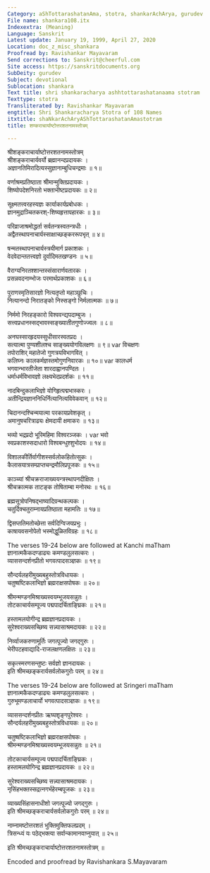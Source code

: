 ```yaml
---
Category: aShTottarashatanAma, stotra, shankarAchArya, gurudev
File name: shankara108.itx
Indexextra: (Meaning)
Language: Sanskrit
Latest update: January 19, 1999, April 27, 2020
Location: doc_z_misc_shankara
Proofread by: Ravishankar Mayavaram
Send corrections to: Sanskrit@cheerful.com
Site access: https://sanskritdocuments.org
SubDeity: gurudev
Subject: devotional
Sublocation: shankara
Text title: shri shankaracharya ashhtottarashatanaama stotram
Texttype: stotra
Transliterated by: Ravishankar Mayavaram
engtitle: Shri Shankaracharya Stotra of 108 Names
itxtitle: shaNkarAchAryAShTottarashatanAmastotram
title: शण्कराचार्याष्टोत्तरशतनामस्तोत्रम्

---
```

  
 श्रीशङ्कराचार्याष्टोत्तरशतनामस्तोत्रम्   
श्रीशङ्कराचार्यवर्यो ब्रह्मानन्दप्रदायकः ।  
अज्ञानतिमिरादित्यस्सुज्ञानाम्बुधिचन्द्रमाः ॥ १॥  
  
वर्णाश्रमप्रतिष्ठाता श्रीमान्मुक्तिप्रदायकः ।  
शिष्योपदेशनिरतो भक्ताभीष्टप्रदायकः ॥ २॥  
  
सूक्ष्मतत्त्वरहस्यज्ञः कार्याकार्यप्रबोधकः ।  
ज्ञानमुद्राञ्चितकरश्-शिष्यहृत्तापहारकः ॥ ३॥  
  
परिव्राजाश्रमोद्धर्ता सर्वतन्त्रस्वतन्त्रधीः ।  
अद्वैतस्थापनाचार्यस्साक्षाच्छङ्कररूपभृत्  ॥ ४॥  
  
षन्मतस्थापनाचार्यस्त्रयीमार्ग प्रकाशकः ।  
वेदवेदान्ततत्त्वज्ञो दुर्वादिमतखण्डनः ॥ ५॥  
  
वैराग्यनिरतश्शान्तस्संसारार्णवतारकः ।  
प्रसन्नवदनाम्भोजः  परमार्थप्रकाशकः ॥ ६॥  
  
पुराणस्मृतिसारज्ञो नित्यतृप्तो महाञ्छुचिः ।  
नित्यानन्दो निरातङ्को निस्सङ्गो निर्मलात्मकः ॥ ७॥  
  
निर्ममो निरहङ्कारो विश्ववन्द्यपदाम्बुजः ।  
सत्त्वप्रधानस्सद्भावस्सङ्ख्यातीतगुणोज्ज्वलः ॥ ८॥  
  
अनघस्सारहृदयस्सुधीसारस्वतप्रदः ।  
सत्यात्मा पुण्यशीलश्च साङ्ख्ययोगविलक्षणः ॥ ९॥  var  विचक्षणः  
तपोराशिर् महातेजो  गुणत्रयविभागवित् ।  
कलिघ्नः कालकर्मज्ञस्तमोगुणनिवारकः ॥ १०॥  var  कालधर्म  
भगवान्भारतीजेता शारदाह्वानपण्दितः ।  
धर्माधर्मविभावज्ञो लक्ष्यभेदप्रदर्शकः ॥ ११॥  
  
नादबिन्दुकलाभिज्ञो योगिहृत्पद्मभास्करः ।  
अतीन्द्रियज्ञाननिधिर्नित्यानित्यविवेकवान् ॥ १२॥  
  
चिदानन्दश्चिन्मयात्मा परकायप्रवेशकृत् ।  
अमानुषचरित्राढ्यः क्षेमदायी क्षमाकरः ॥ १३॥  
  
भव्यो भद्रप्रदो भूरिमहिमा विश्वरञ्जकः ।  var  भवो  
स्वप्रकाशस्सदाधारो विश्वबन्धुश्शुभोदयः ॥ १४॥  
  
विशालकीर्तिर्वागीशस्सर्वलोकहितोत्सुकः  ।  
कैलासयात्रसम्प्राप्तचन्द्रमौलिप्रपूजकः ॥ १५॥  
  
काञ्च्यां श्रीचक्रराजाख्ययन्त्रस्थापनदीक्षितः ।  
श्रीचक्रात्मक ताटङ्क तोषिताम्बा मनोरथः ॥ १६॥  
  
ब्रह्मसूत्रोपनिषद्भाष्यादिग्रन्थकल्पकः ।  
चतुर्दिक्चतुराम्नायप्रतिष्ठाता महामतिः ॥ १७॥  
  
द्विसप्ततिमतोच्छेत्ता सर्वदिग्विजयप्रभुः ।  
काषायवसनोपेतो भस्मोद्धूळितविग्रहः ॥ १८॥  
  
 The verses 19-24 below are followed at Kanchi maTham  
ज्ञानात्मकैकदण्डाढ्यः कमण्डलुलसत्करः ।  
व्याससन्दर्शनप्रीतो भगवत्पादसञ्ज्ञकः ॥ १९॥  
  
सौन्दर्यलहरीमुख्यबहुस्तोत्रविधायकः ।  
चतुष्षष्टिकलाभिज्ञो ब्रह्मराक्षसपोषकः ॥ २०॥  
  
श्रीमन्मण्डनमिश्राख्यस्वयम्भूजयसन्नुतः ।  
तोटकाचार्यसम्पूज्य पद्मपादर्चिताङ्घ्रिकः ॥ २१॥  
  
हस्तामलयोगीन्द्र ब्रह्मज्ञानप्रदायकः ।  
सुरेश्वराख्यसच्छिष्य सन्न्यासाश्रमदायकः ॥ २२॥  
  
निर्व्याजकरुणामूर्तिः जगत्पूज्यो जगद्गुरुः ।  
भेरीपटहवाद्यादि-राजलक्षणलक्षितः ॥ २३॥  
  
सकृत्स्मरणसन्तुष्टः सर्वज्ञो ज्ञानदायकः ।  
इति श्रीमच्छङ्करार्यसर्वलोकगुरोः परम् ॥ २४॥  
  
 The verses 19-24 below are followed at Sringeri maTham  
ज्ञानात्मकैकदण्डाढ्यः कमण्डलुलसत्करः ।  
गुरुभूमण्डलाचार्यो भगवत्पादसञ्ज्ञकः ॥ १९॥  
  
व्याससन्दर्शनप्रीतः ऋष्यशृङ्गपुरेश्वरः ।  
सौन्दर्यलहरीमुख्यबहुस्तोत्रविधायकः ॥ २०॥  
  
चतुष्षष्टिकलाभिज्ञो ब्रह्मराक्षसपोषकः ।  
श्रीमन्मण्डनमिश्राख्यस्वयम्भूजयसन्नुतः ॥ २१॥  
  
तोटकाचार्यसम्पूज्य पद्मपादर्चिताङ्घ्रिकः ।  
हस्तामलयोगिन्द्र ब्रह्मज्ञानप्रदायकः ॥ २२॥  
  
सुरेश्वराख्यसच्छिष्य सन्न्यासाश्रमदायकः ।  
नृसिंहभक्तस्सद्रत्नगर्भहेरम्बपूजकः ॥ २३॥  
  
व्याख्यसिंहासनाधीशो जगत्पूज्यो जगद्गुरुः ।  
इति श्रीमच्छङ्कराचार्यसर्वलोकगुरोः परम् ॥ २४॥  
  
नाम्नामष्टोत्तरशतं भुक्तिमुक्तिफलप्रदम् ।  
त्रिसन्ध्यं यः पठेद्भक्त्या सर्वान्कामानवाप्नुयात् ॥ २५॥  
  
इति श्रीमच्छङ्कराचार्याष्टोत्तरशतनामस्तोत्रम् ॥  
  
  
Encoded and proofread by Ravishankara S.Mayavaram  
  

